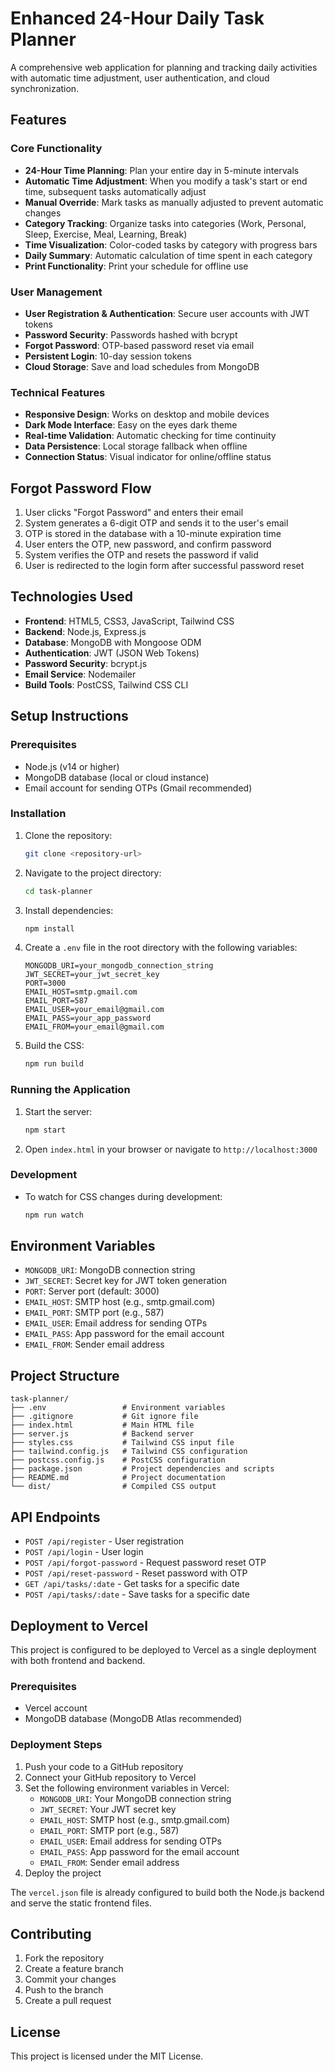 # Enhanced 24-Hour Daily Task Planner

A comprehensive web application for planning and tracking daily activities with automatic time adjustment, user authentication, and cloud synchronization.

## Features

### Core Functionality
- **24-Hour Time Planning**: Plan your entire day in 5-minute intervals
- **Automatic Time Adjustment**: When you modify a task's start or end time, subsequent tasks automatically adjust
- **Manual Override**: Mark tasks as manually adjusted to prevent automatic changes
- **Category Tracking**: Organize tasks into categories (Work, Personal, Sleep, Exercise, Meal, Learning, Break)
- **Time Visualization**: Color-coded tasks by category with progress bars
- **Daily Summary**: Automatic calculation of time spent in each category
- **Print Functionality**: Print your schedule for offline use

### User Management
- **User Registration & Authentication**: Secure user accounts with JWT tokens
- **Password Security**: Passwords hashed with bcrypt
- **Forgot Password**: OTP-based password reset via email
- **Persistent Login**: 10-day session tokens
- **Cloud Storage**: Save and load schedules from MongoDB

### Technical Features
- **Responsive Design**: Works on desktop and mobile devices
- **Dark Mode Interface**: Easy on the eyes dark theme
- **Real-time Validation**: Automatic checking for time continuity
- **Data Persistence**: Local storage fallback when offline
- **Connection Status**: Visual indicator for online/offline status

## Forgot Password Flow
1. User clicks "Forgot Password" and enters their email
2. System generates a 6-digit OTP and sends it to the user's email
3. OTP is stored in the database with a 10-minute expiration time
4. User enters the OTP, new password, and confirm password
5. System verifies the OTP and resets the password if valid
6. User is redirected to the login form after successful password reset

## Technologies Used
- **Frontend**: HTML5, CSS3, JavaScript, Tailwind CSS
- **Backend**: Node.js, Express.js
- **Database**: MongoDB with Mongoose ODM
- **Authentication**: JWT (JSON Web Tokens)
- **Password Security**: bcrypt.js
- **Email Service**: Nodemailer
- **Build Tools**: PostCSS, Tailwind CSS CLI

## Setup Instructions

### Prerequisites
- Node.js (v14 or higher)
- MongoDB database (local or cloud instance)
- Email account for sending OTPs (Gmail recommended)

### Installation
1. Clone the repository:
   ```bash
   git clone <repository-url>
   ```

2. Navigate to the project directory:
   ```bash
   cd task-planner
   ```

3. Install dependencies:
   ```bash
   npm install
   ```

4. Create a `.env` file in the root directory with the following variables:
   ```env
   MONGODB_URI=your_mongodb_connection_string
   JWT_SECRET=your_jwt_secret_key
   PORT=3000
   EMAIL_HOST=smtp.gmail.com
   EMAIL_PORT=587
   EMAIL_USER=your_email@gmail.com
   EMAIL_PASS=your_app_password
   EMAIL_FROM=your_email@gmail.com
   ```

5. Build the CSS:
   ```bash
   npm run build
   ```

### Running the Application
1. Start the server:
   ```bash
   npm start
   ```

2. Open `index.html` in your browser or navigate to `http://localhost:3000`

### Development
- To watch for CSS changes during development:
  ```bash
  npm run watch
  ```

## Environment Variables
- `MONGODB_URI`: MongoDB connection string
- `JWT_SECRET`: Secret key for JWT token generation
- `PORT`: Server port (default: 3000)
- `EMAIL_HOST`: SMTP host (e.g., smtp.gmail.com)
- `EMAIL_PORT`: SMTP port (e.g., 587)
- `EMAIL_USER`: Email address for sending OTPs
- `EMAIL_PASS`: App password for the email account
- `EMAIL_FROM`: Sender email address

## Project Structure
```
task-planner/
├── .env                 # Environment variables
├── .gitignore           # Git ignore file
├── index.html           # Main HTML file
├── server.js            # Backend server
├── styles.css           # Tailwind CSS input file
├── tailwind.config.js   # Tailwind CSS configuration
├── postcss.config.js    # PostCSS configuration
├── package.json         # Project dependencies and scripts
├── README.md            # Project documentation
└── dist/                # Compiled CSS output
```

## API Endpoints
- `POST /api/register` - User registration
- `POST /api/login` - User login
- `POST /api/forgot-password` - Request password reset OTP
- `POST /api/reset-password` - Reset password with OTP
- `GET /api/tasks/:date` - Get tasks for a specific date
- `POST /api/tasks/:date` - Save tasks for a specific date

## Deployment to Vercel

This project is configured to be deployed to Vercel as a single deployment with both frontend and backend.

### Prerequisites
- Vercel account
- MongoDB database (MongoDB Atlas recommended)

### Deployment Steps
1. Push your code to a GitHub repository
2. Connect your GitHub repository to Vercel
3. Set the following environment variables in Vercel:
   - `MONGODB_URI`: Your MongoDB connection string
   - `JWT_SECRET`: Your JWT secret key
   - `EMAIL_HOST`: SMTP host (e.g., smtp.gmail.com)
   - `EMAIL_PORT`: SMTP port (e.g., 587)
   - `EMAIL_USER`: Email address for sending OTPs
   - `EMAIL_PASS`: App password for the email account
   - `EMAIL_FROM`: Sender email address
4. Deploy the project

The `vercel.json` file is already configured to build both the Node.js backend and serve the static frontend files.

## Contributing
1. Fork the repository
2. Create a feature branch
3. Commit your changes
4. Push to the branch
5. Create a pull request

## License
This project is licensed under the MIT License.
